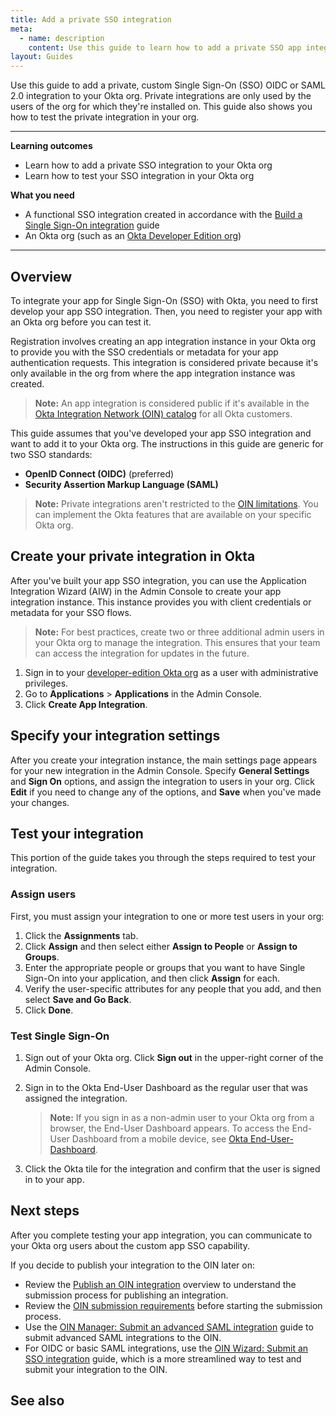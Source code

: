 ```yaml
---
title: Add a private SSO integration
meta:
  - name: description
    content: Use this guide to learn how to add a private SSO app integration to your Okta org.
layout: Guides
---
```


Use this guide to add a private, custom Single Sign-On (SSO) OIDC or SAML 2.0 integration to your Okta org. Private integrations are only used by the users of the org for which they're installed on. This guide also shows you how to test the private integration in your org.

---

**Learning outcomes**

* Learn how to add a private SSO integration to your Okta org
* Learn how to test your SSO integration in your Okta org

**What you need**

* A functional SSO integration created in accordance with the [Build a Single Sign-On integration](/docs/guides/build-sso-integration/) guide
* An Okta org (such as an [Okta Developer Edition org](https://developer.okta.com/signup))

---

## Overview

To integrate your app for Single Sign-On (SSO) with Okta, you need to first develop your app SSO integration. Then, you need to register your app with an Okta org before you can test it.

Registration involves creating an app integration instance in your Okta org to provide you with the SSO credentials or metadata for your app authentication requests. This integration is considered private because it's only available in the org from where the app integration instance was created.

> **Note:** An app integration is considered public if it's available in the [Okta Integration Network (OIN) catalog](https://www.okta.com/integrations/) for all Okta customers.

This guide assumes that you've developed your app SSO integration and want to add it to your Okta org. The instructions in this guide are generic for two SSO standards:

* **OpenID Connect (OIDC)** (preferred)
* **Security Assertion Markup Language (SAML)**

> **Note:** Private integrations aren't restricted to the [OIN limitations](/docs/guides/submit-app-prereq/main/#oin-limitations). You can implement the Okta features that are available on your specific Okta org.

## Create your private integration in Okta

After you've built your app SSO integration, you can use the Application Integration Wizard (AIW) in the Admin Console to create your app integration instance. This instance provides you with client credentials or metadata for your SSO flows.

> **Note:** For best practices, create two or three additional admin users in your Okta org to manage the integration. This ensures that your team can access the integration for updates in the future.

1. Sign in to your [developer-edition Okta org](/login/) as a user with administrative privileges.
1. Go to **Applications** > **Applications** in the Admin Console.
1. Click **Create App Integration**.

<StackSnippet snippet="create" />


## Specify your integration settings

After you create your integration instance, the main settings page appears for your new integration in the Admin Console. Specify **General Settings** and **Sign On** options, and assign the integration to users in your org. Click **Edit** if you need to change any of the options, and **Save** when you've made your changes.

<StackSnippet snippet="settings" />

## Test your integration

This portion of the guide takes you through the steps required to test your integration.

### Assign users

First, you must assign your integration to one or more test users in your org:

1. Click the **Assignments** tab.
1. Click **Assign** and then select either **Assign to People** or **Assign to Groups**.
1. Enter the appropriate people or groups that you want to have Single Sign-On into your application, and then click **Assign** for each.
1. Verify the user-specific attributes for any people that you add, and then select **Save and Go Back**.
1. Click **Done**.

### Test Single Sign-On

1. Sign out of your Okta org. Click **Sign out** in the upper-right corner of the Admin Console.
1. Sign in to the Okta End-User Dashboard as the regular user that was assigned the integration.

   > **Note:** If you sign in as a non-admin user to your Okta org from a browser, the End-User Dashboard appears. To access the End-User Dashboard from a mobile device, see [Okta End-User-Dashboard](https://help.okta.com/okta_help.htm?type=eu&id=ext_user_dashboard_overview).
1. Click the Okta tile for the integration and confirm that the user is signed in to your app.

<StackSnippet snippet="test" />

## Next steps

After you complete testing your app integration, you can communicate to your Okta org users about the custom app SSO capability.

If you decide to publish your integration to the OIN later on:

* Review the [Publish an OIN integration](/docs/guides/submit-app-overview/) overview to understand the submission process for publishing an integration.
* Review the [OIN submission requirements](/docs/guides/submit-app-prereq/) before starting the submission process.
* Use the [OIN Manager: Submit an advanced SAML integration](/docs/guides/submit-sso-app/saml2/main/) guide to submit advanced SAML integrations to the OIN.
* For OIDC or basic SAML integrations, use the [OIN Wizard: Submit an SSO integration](/docs/guides/submit-oin-app/saml2/main/) guide, which is a more streamlined way to test and submit your integration to the OIN.

## See also

<StackSnippet snippet="see-also" />
